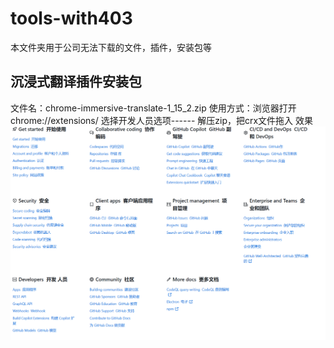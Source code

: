 # tools-with403
本文件夹用于公司无法下载的文件，插件，安装包等
## 沉浸式翻译插件安装包
文件名：chrome-immersive-translate-1_15_2.zip
使用方式：浏览器打开chrome://extensions/
          选择开发人员选项------
          解压zip，把crx文件拖入
效果
![image](flie/a3.png)
